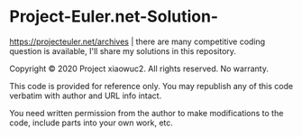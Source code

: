 # Project-Euler.net-Solution-




https://projecteuler.net/archives | there are many competitive coding question is available, I'll share my solutions in this repository. 


Copyright © 2020 Project xiaowuc2. All rights reserved. No warranty.

This code is provided for reference only. You may republish any of this code verbatim with author and URL info intact.

You need written permission from the author to make modifications to the code, include parts into your own work, etc.
